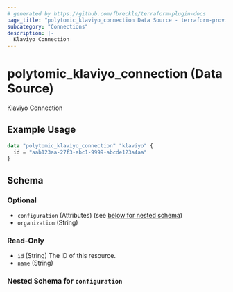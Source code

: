 ```yaml
---
# generated by https://github.com/fbreckle/terraform-plugin-docs
page_title: "polytomic_klaviyo_connection Data Source - terraform-provider-polytomic"
subcategory: "Connections"
description: |-
  Klaviyo Connection
---
```


# polytomic_klaviyo_connection (Data Source)

Klaviyo Connection

## Example Usage

```terraform
data "polytomic_klaviyo_connection" "klaviyo" {
  id = "aab123aa-27f3-abc1-9999-abcde123a4aa"
}
```

<!-- schema generated by tfplugindocs -->
## Schema

### Optional

- `configuration` (Attributes) (see [below for nested schema](#nestedatt--configuration))
- `organization` (String)

### Read-Only

- `id` (String) The ID of this resource.
- `name` (String)

<a id="nestedatt--configuration"></a>
### Nested Schema for `configuration`


